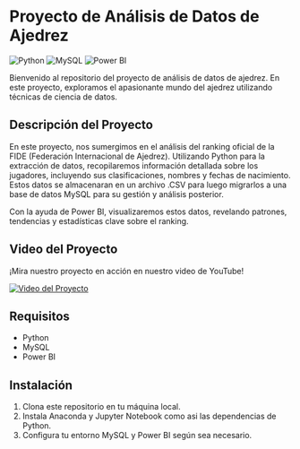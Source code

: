 # Proyecto de Análisis de Datos de Ajedrez

![Python](https://img.shields.io/badge/Python-3.9-blue?style=flat&logo=python)
![MySQL](https://img.shields.io/badge/MySQL-8.0-blue?style=flat&logo=mysql)
![Power BI](https://img.shields.io/badge/Power%20BI-2021-red?style=flat&logo=power-bi)

Bienvenido al repositorio del proyecto de análisis de datos de ajedrez. En este proyecto, exploramos el apasionante mundo del ajedrez utilizando técnicas de ciencia de datos.

## Descripción del Proyecto

En este proyecto, nos sumergimos en el análisis del ranking oficial de la FIDE (Federación Internacional de Ajedrez). Utilizando Python para la extracción de datos, recopilaremos información detallada sobre los jugadores, incluyendo sus clasificaciones, nombres y fechas de nacimiento. Estos datos se almacenaran en un archivo .CSV para luego migrarlos a una base de datos MySQL para su gestión y análisis posterior.

Con la ayuda de Power BI, visualizaremos estos datos, revelando patrones, tendencias y estadísticas clave sobre el ranking.

## Video del Proyecto

¡Mira nuestro proyecto en acción en nuestro video de YouTube!

[![Video del Proyecto](https://img.youtube.com/vi/yc8PJQs4Fgw/0.jpg)](https://youtu.be/yc8PJQs4Fgw)

## Requisitos

- Python 
- MySQL 
- Power BI 

## Instalación

1. Clona este repositorio en tu máquina local.
2. Instala Anaconda y Jupyter Notebook como asi las dependencias de Python.
3. Configura tu entorno MySQL y Power BI según sea necesario.



